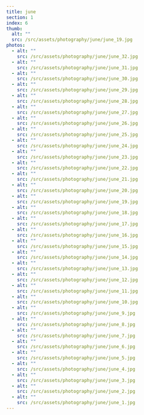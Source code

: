 ```yaml
---
title: june
section: 1
index: 6
thumb:
  alt: ""
  src: /src/assets/photography/june/june_19.jpg
photos:
  - alt: ""
    src: /src/assets/photography/june/june_32.jpg
  - alt: ""
    src: /src/assets/photography/june/june_31.jpg
  - alt: ""
    src: /src/assets/photography/june/june_30.jpg
  - alt: ""
    src: /src/assets/photography/june/june_29.jpg
  - alt: ""
    src: /src/assets/photography/june/june_28.jpg
  - alt: ""
    src: /src/assets/photography/june/june_27.jpg
  - alt: ""
    src: /src/assets/photography/june/june_26.jpg
  - alt: ""
    src: /src/assets/photography/june/june_25.jpg
  - alt: ""
    src: /src/assets/photography/june/june_24.jpg
  - alt: ""
    src: /src/assets/photography/june/june_23.jpg
  - alt: ""
    src: /src/assets/photography/june/june_22.jpg
  - alt: ""
    src: /src/assets/photography/june/june_21.jpg
  - alt: ""
    src: /src/assets/photography/june/june_20.jpg
  - alt: ""
    src: /src/assets/photography/june/june_19.jpg
  - alt: ""
    src: /src/assets/photography/june/june_18.jpg
  - alt: ""
    src: /src/assets/photography/june/june_17.jpg
  - alt: ""
    src: /src/assets/photography/june/june_16.jpg
  - alt: ""
    src: /src/assets/photography/june/june_15.jpg
  - alt: ""
    src: /src/assets/photography/june/june_14.jpg
  - alt: ""
    src: /src/assets/photography/june/june_13.jpg
  - alt: ""
    src: /src/assets/photography/june/june_12.jpg
  - alt: ""
    src: /src/assets/photography/june/june_11.jpg
  - alt: ""
    src: /src/assets/photography/june/june_10.jpg
  - alt: ""
    src: /src/assets/photography/june/june_9.jpg
  - alt: ""
    src: /src/assets/photography/june/june_8.jpg
  - alt: ""
    src: /src/assets/photography/june/june_7.jpg
  - alt: ""
    src: /src/assets/photography/june/june_6.jpg
  - alt: ""
    src: /src/assets/photography/june/june_5.jpg
  - alt: ""
    src: /src/assets/photography/june/june_4.jpg
  - alt: ""
    src: /src/assets/photography/june/june_3.jpg
  - alt: ""
    src: /src/assets/photography/june/june_2.jpg
  - alt: ""
    src: /src/assets/photography/june/june_1.jpg
---
```

